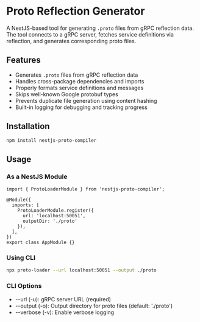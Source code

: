 # Proto Reflection Generator

A NestJS-based tool for generating `.proto` files from gRPC reflection data. The tool connects to a gRPC server, fetches service definitions via reflection, and generates corresponding proto files.

## Features

- Generates `.proto` files from gRPC reflection data
- Handles cross-package dependencies and imports
- Properly formats service definitions and messages
- Skips well-known Google protobuf types
- Prevents duplicate file generation using content hashing
- Built-in logging for debugging and tracking progress

## Installation

```bash
npm install nestjs-proto-compiler
```


## Usage

### As a NestJS Module

```
import { ProtoLoaderModule } from 'nestjs-proto-compiler';

@Module({
  imports: [
    ProtoLoaderModule.register({
      url: 'localhost:50051',
      outputDir: './proto'
    }),
  ],
})
export class AppModule {}
```

### Using CLI

```bash
npx proto-loader --url localhost:50051 --output ./proto
```

### CLI Options

- --url (-u): gRPC server URL (required)
- --output (-o): Output directory for proto files (default: './proto')
- --verbose (-v): Enable verbose logging
